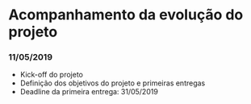 # Acompanhamento da evolução do projeto

### 11/05/2019
- Kick-off do projeto
- Definição dos objetivos do projeto e primeiras entregas
- Deadline da primeira entrega: 31/05/2019